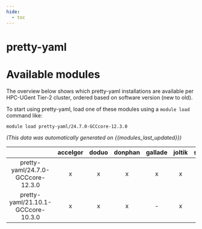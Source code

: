 ```yaml
---
hide:
  - toc
---
```


pretty-yaml
===========

# Available modules


The overview below shows which pretty-yaml installations are available per HPC-UGent Tier-2 cluster, ordered based on software version (new to old).

To start using pretty-yaml, load one of these modules using a `module load` command like:

```shell
module load pretty-yaml/24.7.0-GCCcore-12.3.0
```

*(This data was automatically generated on {{modules_last_updated}})*  

| |accelgor|doduo|donphan|gallade|joltik|shinx|skitty|
| :---: | :---: | :---: | :---: | :---: | :---: | :---: | :---: |
|pretty-yaml/24.7.0-GCCcore-12.3.0|x|x|x|x|x|x|x|
|pretty-yaml/21.10.1-GCCcore-10.3.0|x|x|x|-|x|-|-|
